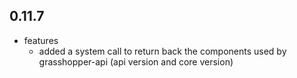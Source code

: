 ## 0.11.7

* features
    * added a system call to return back the components used by grasshopper-api (api version and core version)